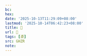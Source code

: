 ```yaml
---
bc:
hex:
date: '2025-10-13T11:29:09+08:00'
lastmod: '2025-10-14T06:42:23+08:00'
title: 󰠒
url: 󰠒
tags: [㵗]
src: GHZR
note:
---
```

